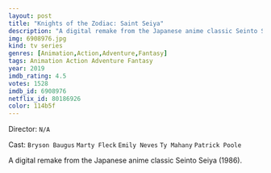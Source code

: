```yaml
---
layout: post
title: "Knights of the Zodiac: Saint Seiya"
description: "A digital remake from the Japanese anime classic Seinto Seiya (1986)..."
img: 6908976.jpg
kind: tv series
genres: [Animation,Action,Adventure,Fantasy]
tags: Animation Action Adventure Fantasy 
year: 2019
imdb_rating: 4.5
votes: 1528
imdb_id: 6908976
netflix_id: 80186926
color: 114b5f
---
```

Director: `N/A`  

Cast: `Bryson Baugus` `Marty Fleck` `Emily Neves` `Ty Mahany` `Patrick Poole` 

A digital remake from the Japanese anime classic Seinto Seiya (1986).